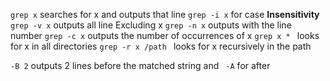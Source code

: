 `grep x`  searches for x and outputs that line
`grep -i x` for case **Insensitivity**
`grep -v x` outputs all line Excluding x
`grep -n x` outputs with the line number
`grep -c x` outputs the number of occurrences of x
`grep x * ` looks for x in all directories
`grep -r x /path ` looks for x recursively in the path

` -B 2 ` outputs 2 lines before the matched string and ` -A`  for after



 